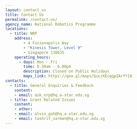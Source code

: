 ```yaml
---
layout: contact_us
title: Contact Us
permalink: /contact-us/
agency_name: National Robotics Programme
locations:
  - title: NRP
    address:
        - 4 Fusionopolis Way
        - "Kinesis Tower, Level 9"
        - Singapore 138635
    operating_hours:
      - days: Mon - Fri
        time: 8.30am - 6.00pm
        description: Closed on Public Holidays
        maps_link: https://goo.gl/maps/GuczXEcqqpZArfY18
contacts:
  - title: General Enquiries & Feedback
    content:
    - email: ask_nrp@hq.a-star.edu.sg
  - title: Grant Related Issues
    content:
    - other: 
    - email: alvin_goh@hq.a-star.edu.sg
    - email: tashrif_sarman@hq.a-star.edu.sg
---
```

  